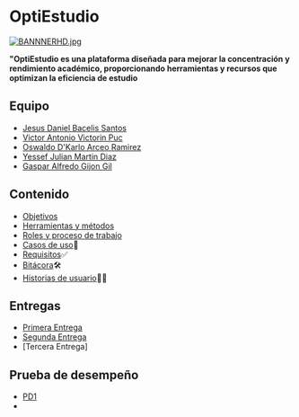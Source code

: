 # OptiEstudio

[![BANNNERHD.jpg](https://i.postimg.cc/sX84VttQ/BANNNERHD.jpg)](https://postimg.cc/N96HDPGB)

**"OptiEstudio es una plataforma diseñada para mejorar la concentración y rendimiento académico, proporcionando herramientas y recursos que optimizan la eficiencia de estudio**

## Equipo
+ [Jesus Daniel Bacelis Santos](https://github.com/DanielBacelis)
+ [Victor Antonio Victorin Puc](https://github.com/Victorin2005)
+ [Oswaldo D'Karlo Arceo Ramirez](https://github.com/OswaldoArceo)
+ [Yessef Julian Martin Diaz](https://github.com/Yessef70)
+ [Gaspar Alfredo Gijon Gil](https://github.com/CREARPRO)

## Contenido
+ [Objetivos](https://github.com/DanielBacelis/Proyecto_FDS/blob/Contenido/Objetivos/Objetivos.md)
+ [Herramientas y métodos](https://github.com/DanielBacelis/Proyecto_FDS/blob/main/Contenido/Herramientas%20y%20metodos.md)
+ [Roles y proceso de trabajo](https://github.com/DanielBacelis/Proyecto_FDS/blob/main/Sengunda%20entrega/Roles%20y%20proceso%20de%20trabajo.md)
+ [Casos de uso](https://github.com/DanielBacelis/Proyecto_FDS/blob/main/Contenido/casos_de_uso.md)🤔
+ [Requisitos](https://github.com/DanielBacelis/Proyecto_FDS/blob/main/Sengunda%20entrega/Requisitos.md)✅
+ [Bitácora](https://github.com/DanielBacelis/Proyecto_FDS/blob/main/Sengunda%20entrega/Rubrica.md)🛠️
+ [Historias de usuario](https://github.com/DanielBacelis/Proyecto_FDS/blob/main/Sengunda%20entrega/Historias_de_Usuario.md)🧍‍♂️



## Entregas 
+ [Primera Entrega](https://github.com/DanielBacelis/Proyecto_FDS/tree/Primera_entrega)
+ [Segunda Entrega](https://github.com/DanielBacelis/Proyecto_FDS/blob/main/Sengunda%20entrega/Menue2.md)
+ [Tercera Entrega]


## Prueba de desempeño
+ [PD1](https://github.com/DanielBacelis/Proyecto_FDS/blob/main/PD1_FDS%20(1).docx)
+ 
